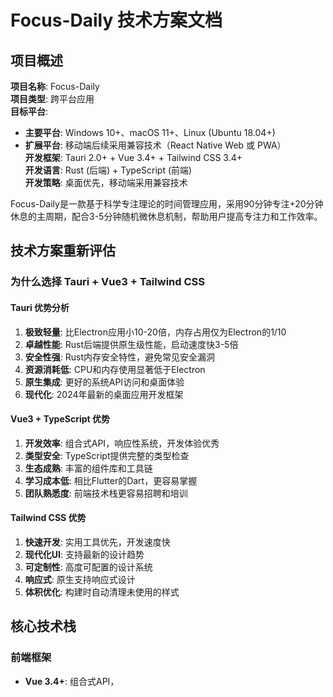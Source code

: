 # Focus-Daily 技术方案文档

## 项目概述

**项目名称**: Focus-Daily  
**项目类型**: 跨平台应用  
**目标平台**: 
- **主要平台**: Windows 10+、macOS 11+、Linux (Ubuntu 18.04+)
- **扩展平台**: 移动端后续采用兼容技术（React Native Web 或 PWA）  
**开发框架**: Tauri 2.0+ + Vue 3.4+ + Tailwind CSS 3.4+  
**开发语言**: Rust (后端) + TypeScript (前端)  
**开发策略**: 桌面优先，移动端采用兼容技术

Focus-Daily是一款基于科学专注理论的时间管理应用，采用90分钟专注+20分钟休息的主周期，配合3-5分钟随机微休息机制，帮助用户提高专注力和工作效率。

## 技术方案重新评估

### 为什么选择 Tauri + Vue3 + Tailwind CSS

#### Tauri 优势分析
1. **极致轻量**: 比Electron应用小10-20倍，内存占用仅为Electron的1/10
2. **卓越性能**: Rust后端提供原生级性能，启动速度快3-5倍
3. **安全性强**: Rust内存安全特性，避免常见安全漏洞
4. **资源消耗低**: CPU和内存使用显著低于Electron
5. **原生集成**: 更好的系统API访问和桌面体验
6. **现代化**: 2024年最新的桌面应用开发框架

#### Vue3 + TypeScript 优势
1. **开发效率**: 组合式API，响应性系统，开发体验优秀
2. **类型安全**: TypeScript提供完整的类型检查
3. **生态成熟**: 丰富的组件库和工具链
4. **学习成本低**: 相比Flutter的Dart，更容易掌握
5. **团队熟悉度**: 前端技术栈更容易招聘和培训

#### Tailwind CSS 优势
1. **快速开发**: 实用工具优先，开发速度快
2. **现代化UI**: 支持最新的设计趋势
3. **可定制性**: 高度可配置的设计系统
4. **响应式**: 原生支持响应式设计
5. **体积优化**: 构建时自动清理未使用的样式

## 核心技术栈

### 前端框架
- **Vue 3.4+**: 组合式API，<script setup>语法
- **TypeScript 5.0+**: 类型安全，开发体验
- **Tailwind CSS 3.4+**: 现代化样式解决方案
- **Vite 5.0+**: 超快的构建工具和开发服务器

### 桌面应用框架
- **Tauri 2.0**: Rust后端，Web前端的桌面应用框架
- **tauri-apps/api**: Tauri前端API
- **tauri-apps/cli**: 命令行工具

### 状态管理
- **Pinia**: Vue 3官方推荐的状态管理库
  - 类型安全
  - 支持TypeScript
  - 优秀的开发者工具
  - 轻量级

### 路由管理
- **Vue Router 4**: Vue 3官方路由解决方案

### UI组件库
- **Headless UI**: 无样式的可访问性组件
- **Heroicons**: Tailwind官方图标库
- **VueUse**: Vue组合式函数工具库
- **@tailwindcss/forms**: 表单样式增强
- **@tailwindcss/typography**: 文字排版增强

### 桌面特性增强

#### 1. Tauri插件生态
- **tauri-plugin-window-state**: 窗口状态管理
- **tauri-plugin-system-tray**: 系统托盘
- **tauri-plugin-notification**: 桌面通知
- **tauri-plugin-global-shortcut**: 全局快捷键
- **tauri-plugin-autostart**: 开机自启动
- **tauri-plugin-updater**: 应用自动更新
- **tauri-plugin-fs**: 文件系统访问
- **tauri-plugin-dialog**: 原生对话框

#### 2. 音频处理
- **rodio**: Rust音频播放库（后端）
- **Web Audio API**: 前端音频控制
- **自定义音频插件**: Tauri命令处理音频

#### 3. 数据存储
- **tauri-plugin-sql**: SQLite数据库
- **serde**: Rust序列化/反序列化
- **sqlx**: 异步数据库访问

### 技术栈对比分析

| 方面 | Tauri + Vue3 | Flutter | Electron |
|------|-------------|---------|----------|
| 应用体积 | 10-15MB | 20-30MB | 100-150MB |
| 内存占用 | 30-50MB | 50-80MB | 150-300MB |
| 启动速度 | 极快(0.5s) | 快(1-2s) | 慢(3-5s) |
| 开发效率 | 高 | 中等 | 高 |
| 学习成本 | 低 | 高(Dart) | 低 |
| 性能 | 优秀 | 良好 | 一般 |
| 安全性 | 很高 | 高 | 中等 |
| 桌面集成 | 原生 | 良好 | 一般 |

## 项目架构设计

### 整体架构
```
┌─────────────────────────────────────┐
│            Frontend (Vue3)          │  ← 用户界面层
├─────────────────────────────────────┤
│            Tauri Commands           │  ← API桥接层
├─────────────────────────────────────┤
│            Rust Backend             │  ← 业务逻辑层
├─────────────────────────────────────┤
│            Native APIs              │  ← 系统接口层
└─────────────────────────────────────┘
```

### 目录结构
```
focus-daily/
├── src-tauri/                 # Rust后端
│   ├── src/
│   │   ├── main.rs            # 应用入口
│   │   ├── commands/          # Tauri命令
│   │   ├── database/          # 数据库相关
│   │   ├── audio/             # 音频服务
│   │   ├── timer/             # 定时器服务
│   │   ├── notification/      # 通知服务
│   │   └── utils/             # 工具函数
│   ├── Cargo.toml            # Rust依赖
│   ├── tauri.conf.json       # Tauri配置
│   └── icons/                # 应用图标
├── src/                      # Vue3前端
│   ├── components/           # Vue组件
│   ├── views/               # 页面视图
│   ├── stores/              # Pinia状态管理
│   ├── composables/         # 组合式函数
│   ├── utils/               # 工具函数
│   ├── types/               # TypeScript类型
│   └── styles/              # Tailwind样式
├── public/                  # 静态资源
├── dist/                    # 构建输出
└── package.json            # 前端依赖
```

## 核心功能模块设计

### 1. 定时器系统 (Rust + Vue3)

#### Rust后端实现
```rust
// src-tauri/src/timer/mod.rs
#[derive(Clone, Debug, Serialize, Deserialize)]
pub struct TimerState {
    pub is_running: bool,
    pub current_phase: TimerPhase,
    pub remaining_time: u64,
    pub cycle_count: u32,
}

#[tauri::command]
pub async fn start_timer(state: State<TimerManager>) -> Result<(), String> {
    state.start().await
}

#[tauri::command]
pub async fn pause_timer(state: State<TimerManager>) -> Result<(), String> {
    state.pause().await
}
```

#### Vue3前端实现
```typescript
// src/stores/timer.ts
export const useTimerStore = defineStore('timer', () => {
  const timerState = ref<TimerState>({
    isRunning: false,
    currentPhase: 'focus',
    remainingTime: 5400, // 90分钟
    cycleCount: 0
  })

  const startTimer = async () => {
    await invoke('start_timer')
  }

  const pauseTimer = async () => {
    await invoke('pause_timer')
  }

  return { timerState, startTimer, pauseTimer }
})
```

### 2. 音频系统

#### Rust音频服务
```rust
// src-tauri/src/audio/mod.rs
use rodio::{Decoder, OutputStream, Sink};

#[tauri::command]
pub async fn play_audio(audio_type: String) -> Result<(), String> {
    let audio_service = AudioService::new();
    audio_service.play(audio_type).await
}
```

#### Vue3音频控制
```vue
<!-- src/components/AudioSettings.vue -->
<template>
  <div class="audio-settings">
    <div class="grid grid-cols-2 gap-4">
      <div v-for="audio in audioTypes" :key="audio.type">
        <button 
          @click="previewAudio(audio.type)"
          class="btn-primary w-full">
          预览 {{ audio.name }}
        </button>
      </div>
    </div>
  </div>
</template>
```

### 3. 桌面特性实现

#### 系统托盘
```rust
// src-tauri/src/main.rs
use tauri::{CustomMenuItem, SystemTray, SystemTrayMenu, SystemTrayEvent};

fn create_system_tray() -> SystemTray {
    let quit = CustomMenuItem::new("quit".to_string(), "退出");
    let show = CustomMenuItem::new("show".to_string(), "显示");
    let tray_menu = SystemTrayMenu::new()
        .add_item(show)
        .add_item(quit);
    
    SystemTray::new().with_menu(tray_menu)
}
```

#### 全局快捷键
```rust
// 注册全局快捷键
use tauri_plugin_global_shortcut::{Code, Modifiers, ShortcutManager};

#[tauri::command]
async fn register_shortcuts(shortcut_manager: State<ShortcutManager>) -> Result<(), String> {
    shortcut_manager.register("Ctrl+Space", || {
        // 开始/暂停定时器
    })?;
    Ok(())
}
```

### 4. 数据存储方案

#### SQLite数据库设计
```rust
// src-tauri/src/database/mod.rs
use sqlx::{SqlitePool, Row};

#[derive(sqlx::FromRow, Serialize, Deserialize)]
pub struct FocusSession {
    pub id: i64,
    pub start_time: chrono::DateTime<chrono::Utc>,
    pub end_time: Option<chrono::DateTime<chrono::Utc>>,
    pub focus_duration: i32,
    pub break_duration: i32,
    pub micro_breaks_count: i32,
    pub completed: bool,
}

pub async fn create_session(pool: &SqlitePool, session: &FocusSession) -> Result<i64, sqlx::Error> {
    let result = sqlx::query(
        "INSERT INTO focus_sessions (start_time, focus_duration, break_duration) VALUES (?, ?, ?)"
    )
    .bind(&session.start_time)
    .bind(session.focus_duration)
    .bind(session.break_duration)
    .execute(pool)
    .await?;
    
    Ok(result.last_insert_rowid())
}
```

## UI/UX设计方案

### Material Design 3 + Tailwind CSS实现

#### 设计系统配置
```typescript
// tailwind.config.js
module.exports = {
  content: ['./src/**/*.{vue,js,ts}'],
  theme: {
    extend: {
      colors: {
        primary: {
          50: '#f0f9ff',
          500: '#3b82f6',
          900: '#1e3a8a',
        },
        surface: {
          50: '#fafafa',
          100: '#f5f5f5',
          900: '#171717',
        }
      },
      fontFamily: {
        sans: ['Inter', 'sans-serif'],
      },
      animation: {
        'pulse-focus': 'pulse 2s cubic-bezier(0.4, 0, 0.6, 1) infinite',
      }
    },
  },
  plugins: [
    require('@tailwindcss/forms'),
    require('@tailwindcss/typography'),
  ],
}
```

#### 响应式组件设计
```vue
<!-- src/components/TimerDisplay.vue -->
<template>
  <div class="timer-display bg-surface-50 dark:bg-surface-900 rounded-2xl p-8 shadow-xl">
    <div class="text-center">
      <!-- 圆形进度条 -->
      <div class="relative w-64 h-64 mx-auto mb-8">
        <svg class="w-full h-full transform -rotate-90" viewBox="0 0 100 100">
          <circle
            cx="50" cy="50" r="45"
            fill="none" stroke="currentColor"
            stroke-width="2"
            class="text-surface-200 dark:text-surface-700"
          />
          <circle
            cx="50" cy="50" r="45"
            fill="none" stroke="currentColor"
            stroke-width="4"
            stroke-linecap="round"
            class="text-primary-500 transition-all duration-1000 ease-in-out"
            :stroke-dasharray="circumference"
            :stroke-dashoffset="dashOffset"
          />
        </svg>
        
        <!-- 时间显示 -->
        <div class="absolute inset-0 flex items-center justify-center">
          <div class="text-center">
            <div class="text-4xl font-bold text-surface-900 dark:text-surface-50">
              {{ formattedTime }}
            </div>
            <div class="text-sm text-surface-600 dark:text-surface-400 mt-2">
              {{ currentPhase === 'focus' ? '专注时间' : '休息时间' }}
            </div>
          </div>
        </div>
      </div>
      
      <!-- 控制按钮 -->
      <div class="flex justify-center space-x-4">
        <button
          @click="toggleTimer"
          class="btn-primary px-8 py-3 rounded-full font-semibold text-lg
                 transition-all duration-200 hover:scale-105 active:scale-95"
        >
          {{ isRunning ? '暂停' : '开始' }}
        </button>
        <button
          @click="resetTimer"
          class="btn-secondary px-6 py-3 rounded-full font-semibold"
        >
          重置
        </button>
      </div>
    </div>
  </div>
</template>
```

## 性能优化方案

### 1. Rust后端优化
- **异步处理**: 使用tokio异步运行时
- **内存管理**: Rust零成本抽象和所有权系统
- **编译优化**: release模式编译优化

### 2. Vue3前端优化
- **Tree-shaking**: Vite自动移除未使用代码
- **懒加载**: 路由和组件按需加载
- **响应式优化**: 合理使用ref和reactive

### 3. Tailwind CSS优化
- **JIT编译**: 实时生成需要的样式
- **PurgeCSS**: 自动清理未使用的CSS
- **压缩**: 生产环境CSS压缩

## 开发环境配置

### 系统要求
- **Node.js**: 18.0+
- **Rust**: 1.70+
- **Tauri CLI**: 2.0+
- **操作系统**: Windows 10+, macOS 11+, Ubuntu 18.04+

### 开发工具配置
```bash
# 安装Tauri CLI
npm install -g @tauri-apps/cli

# 创建项目
npm create tauri-app focus-daily
cd focus-daily

# 安装依赖
npm install

# 开发模式
npm run tauri dev

# 构建应用
npm run tauri build
```

### VS Code配置
```json
// .vscode/settings.json
{
  "rust-analyzer.checkOnSave.command": "clippy",
  "typescript.preferences.importModuleSpecifier": "relative",
  "tailwindCSS.includeLanguages": {
    "vue": "html"
  },
  "files.associations": {
    "*.rs": "rust"
  }
}
```

## 跨平台兼容性

### 条件编译
```rust
// 平台特定代码
#[cfg(target_os = "windows")]
fn windows_specific_function() {
    // Windows特定实现
}

#[cfg(target_os = "macos")]
fn macos_specific_function() {
    // macOS特定实现
}

#[cfg(target_os = "linux")]
fn linux_specific_function() {
    // Linux特定实现
}
```

### 响应式设计
```vue
<template>
  <div class="app-container">
    <!-- 桌面布局 -->
    <div class="hidden lg:block">
      <DesktopLayout />
    </div>
    
    <!-- 小屏幕布局 -->
    <div class="lg:hidden">
      <CompactLayout />
    </div>
  </div>
</template>
```

## 移动端兼容策略

由于Tauri专注于桌面应用，移动端将采用以下兼容技术：

### 方案一: PWA (推荐)
- **技术栈**: Vue3 + Vite + PWA插件
- **优势**: 代码复用率高，开发成本低
- **实现**: 将现有Vue3代码打包为PWA应用

### 方案二: React Native Web
- **技术栈**: React Native + React Native Web
- **优势**: 真正的跨平台
- **实现**: 重写部分组件以适配React Native

### 方案三: Capacitor
- **技术栈**: Vue3 + Capacitor
- **优势**: 近似原生体验
- **实现**: 使用Capacitor打包Vue3应用

## 发布和分发策略

### 桌面端发布

#### Windows
- **NSIS安装程序**: 传统安装方式
- **MSI包**: 企业级部署
- **便携版**: 免安装绿色版

#### macOS
- **DMG镜像**: 标准分发格式
- **PKG安装包**: 系统级安装
- **App Store**: 官方应用商店

#### Linux
- **AppImage**: 通用Linux应用格式
- **Snap**: Ubuntu应用商店
- **Flatpak**: Flathub应用商店
- **deb/rpm**: 系统包管理器

### 自动更新机制
```rust
// src-tauri/src/updater.rs
use tauri_plugin_updater::UpdaterExt;

#[tauri::command]
async fn check_for_updates(app: AppHandle) -> Result<bool, String> {
    if let Some(update) = app.updater().check().await? {
        let downloaded = update.download().await?;
        downloaded.install().await?;
        Ok(true)
    } else {
        Ok(false)
    }
}
```

## 项目时间规划 (桌面优先)

### Phase 1: 桌面应用开发 (6周)

| 阶段 | 时间 | 主要工作 | 技术重点 |
|------|------|----------|----------|
| 架构搭建 | 1周 | Tauri项目初始化、开发环境配置 | Rust + Vue3集成 |
| 核心功能 | 2周 | 定时器、音频、数据存储 | Tauri Commands |
| 桌面特性 | 2周 | 系统托盘、快捷键、通知 | 桌面API集成 |
| UI/UX | 1周 | 界面美化、动画效果 | Tailwind + Vue3 |

### Phase 2: 移动端兼容 (3周)

| 阶段 | 时间 | 主要工作 | 技术重点 |
|------|------|----------|----------|
| PWA适配 | 2周 | Service Worker、离线支持 | PWA技术 |
| 移动优化 | 1周 | 触摸交互、响应式布局 | 移动端适配 |

### Phase 3: 发布准备 (1周)

| 阶段 | 时间 | 主要工作 | 技术重点 |
|------|------|----------|----------|
| 打包发布 | 1周 | 多平台打包、签名、分发 | CI/CD流程 |

## 总结

采用 **Tauri + Vue3 + Tailwind CSS** 技术栈具有以下核心优势：

### 技术优势
1. **极致性能**: Tauri提供接近原生的性能表现
2. **现代化**: 使用最新的Web技术和Rust生态
3. **开发效率**: Vue3 + TypeScript + Tailwind的组合开发体验优秀
4. **安全可靠**: Rust的内存安全特性确保应用稳定性

### 商业优势
1. **成本控制**: 相比Flutter，学习成本和开发成本更低
2. **团队熟悉**: 前端技术栈更容易招聘和培训
3. **未来扩展**: 易于扩展到Web端和移动端
4. **维护性**: 代码结构清晰，维护成本低

### 生态优势
1. **Tauri生态**: 快速发展的Rust桌面应用生态
2. **Vue生态**: 成熟完善的前端生态系统
3. **社区支持**: 活跃的开源社区和丰富的学习资源

这个技术方案能够满足Focus-Daily项目的所有需求，通过桌面优先策略确保快速开发和优秀的用户体验，同时为后续的移动端扩展奠定坚实基础。 